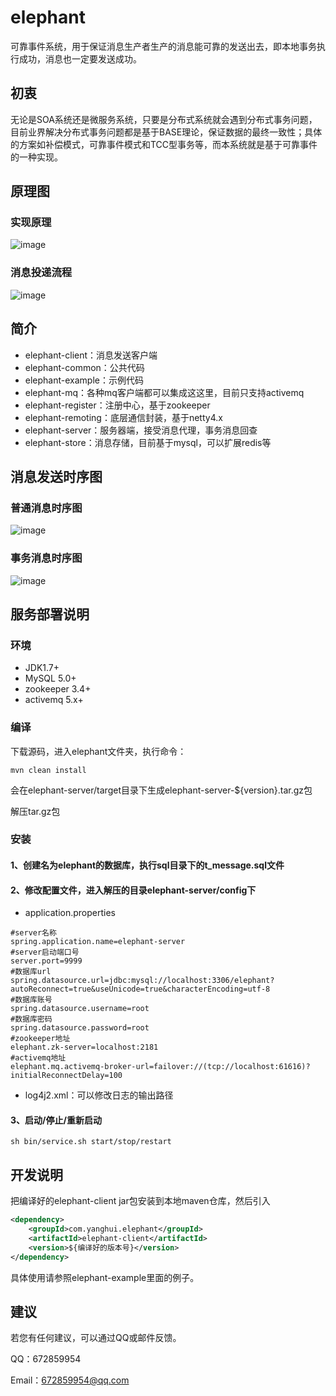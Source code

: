 # elephant

可靠事件系统，用于保证消息生产者生产的消息能可靠的发送出去，即本地事务执行成功，消息也一定要发送成功。

## 初衷

无论是SOA系统还是微服务系统，只要是分布式系统就会遇到分布式事务问题，目前业界解决分布式事务问题都是基于BASE理论，保证数据的最终一致性；具体的方案如补偿模式，可靠事件模式和TCC型事务等，而本系统就是基于可靠事件的一种实现。

## 原理图

### 实现原理

![image](https://github.com/yanghuijava/elephant/blob/master/screenshots/%E4%BA%8B%E5%8A%A1%E6%B6%88%E6%81%AF.png)

### 消息投递流程

![image](https://github.com/yanghuijava/elephant/blob/master/screenshots/%E5%8F%AF%E9%9D%A0%E6%B6%88%E6%81%AF%E6%8A%95%E9%80%921.png)

## 简介

* elephant-client：消息发送客户端
* elephant-common：公共代码
* elephant-example：示例代码
* elephant-mq：各种mq客户端都可以集成这这里，目前只支持activemq
* elephant-register：注册中心，基于zookeeper
* elephant-remoting：底层通信封装，基于netty4.x
* elephant-server：服务器端，接受消息代理，事务消息回查
* elephant-store：消息存储，目前基于mysql，可以扩展redis等

## 消息发送时序图

### 普通消息时序图

![image](https://github.com/yanghuijava/elephant/blob/master/screenshots/%E6%99%AE%E9%80%9A%E6%B6%88%E6%81%AF%E6%97%B6%E5%BA%8F%E5%9B%BE.png)

### 事务消息时序图

![image](https://github.com/yanghuijava/elephant/blob/master/screenshots/%E4%BA%8B%E5%8A%A1%E6%B6%88%E6%81%AF%E6%97%B6%E5%BA%8F%E5%9B%BE.png)

## 服务部署说明

### 环境

* JDK1.7+
* MySQL 5.0+
* zookeeper 3.4+
* activemq 5.x+

### 编译

下载源码，进入elephant文件夹，执行命令：

```shell
mvn clean install
```

会在elephant-server/target目录下生成elephant-server-${version}.tar.gz包

解压tar.gz包

### 安装

#### 1、创建名为elephant的数据库，执行sql目录下的t_message.sql文件
#### 2、修改配置文件，进入解压的目录elephant-server/config下
* application.properties
```
#server名称
spring.application.name=elephant-server
#server启动端口号
server.port=9999
#数据库url
spring.datasource.url=jdbc:mysql://localhost:3306/elephant?autoReconnect=true&useUnicode=true&characterEncoding=utf-8
#数据库账号
spring.datasource.username=root
#数据库密码
spring.datasource.password=root
#zookeeper地址
elephant.zk-server=localhost:2181
#activemq地址
elephant.mq.activemq-broker-url=failover://(tcp://localhost:61616)?initialReconnectDelay=100
```
* log4j2.xml：可以修改日志的输出路径

#### 3、启动/停止/重新启动

```
sh bin/service.sh start/stop/restart
```

## 开发说明

把编译好的elephant-client jar包安装到本地maven仓库，然后引入
```xml
<dependency>
    <groupId>com.yanghui.elephant</groupId>
    <artifactId>elephant-client</artifactId>
    <version>${编译好的版本号}</version>
</dependency>
```

具体使用请参照elephant-example里面的例子。

## 建议

若您有任何建议，可以通过QQ或邮件反馈。

QQ：672859954

Email：672859954@qq.com






